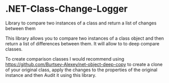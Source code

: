 .NET-Class-Change-Logger
========================

Library to compare two instances of a class and return a list of changes between them

This library allows you to compare two instances of a class object and then return a list of differences between them. It will allow to to deep compare classes.

To create comparison classes I would recommend using https://github.com/Burtsev-Alexey/net-object-deep-copy to create a clone of your original class, apply the changes to the properties of the original instance and then Audit it using this library.
